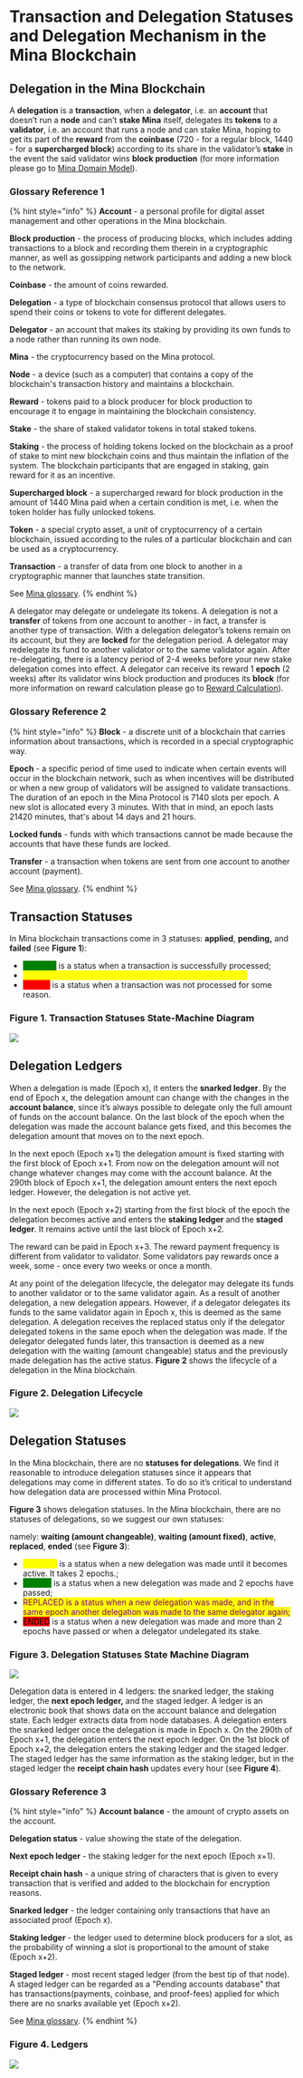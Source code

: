 # Transaction and Delegation Statuses and Delegation Mechanism in the Mina Blockchain

## Delegation in the Mina Blockchain <a href="#delegation-in-the-mina-blockchain" id="delegation-in-the-mina-blockchain"></a>

A **delegation** is a **transaction**, when a **delegator**, i.e. an **account** that doesn’t run a **node** and can’t **stake Mina** itself, delegates its **tokens** to a **validator**, i.e. an account that runs a node and can stake Mina, hoping to get its part of the **reward** from the **coinbase** (720 - for a regular block, 1440 - for a **supercharged block**) according to its share in the validator’s **stake** in the event the said validator wins **block production** (for more information please go to [Mina Domain Model](mina-domain-model.md)).

### Glossary Reference 1

{% hint style="info" %}
**Account** - a personal profile for digital asset management and other operations in the Mina blockchain.

**Block production** - the process of producing blocks, which includes adding transactions to a block and recording them therein in a cryptographic manner, as well as gossipping network participants and adding a new block to the network.

**Coinbase** - the amount of coins rewarded.

**Delegation** - a type of blockchain consensus protocol that allows users to spend their coins or tokens to vote for different delegates.

**Delegator** - an account that makes its staking by providing its own funds to a node rather than running its own node.

**Mina** - the cryptocurrency based on the Mina protocol.

**Node** - a device (such as a computer) that contains a copy of the blockchain's transaction history and maintains a blockchain.

**Reward** - tokens paid to a block producer for block production to encourage it to engage in maintaining the blockchain consistency.

**Stake** - the share of staked validator tokens in total staked tokens.

**Staking** - the process of holding tokens locked on the blockchain as a proof of stake to mint new blockchain coins and thus maintain the inflation of the system. The blockchain participants that are engaged in staking, gain reward for it as an incentive.

**Supercharged block** - a supercharged reward for block production in the amount of 1440 Mina paid when a certain condition is met, i.e. when the token holder has fully unlocked tokens.

**Token** - a special crypto asset, a unit of cryptocurrency of a certain blockchain, issued according to the rules of a particular blockchain and can be used as a cryptocurrency.

**Transaction** - a transfer of data from one block to another in a cryptographic manner that launches state transition.

See [Mina glossary](mina-glossary.md).
{% endhint %}

A delegator may delegate or undelegate its tokens. A delegation is not a **transfer** of tokens from one account to another - in fact, a transfer is another type of transaction. With a delegation delegator’s tokens remain on its account, but they are **locked** for the delegation period. A delegator may redelegate its fund to another validator or to the same validator again. After re-delegating, there is a latency period of 2-4 weeks before your new stake delegation comes into effect. A delegator can receive its reward 1 **epoch** (2 weeks) after its validator wins block production and produces its **block** (for more information on reward calculation please go to [Reward Calculation](reward-calculation.md)).

### Glossary Reference 2

{% hint style="info" %}
**Block** - a discrete unit of a blockchain that carries information about transactions, which is recorded in a special cryptographic way.

**Epoch** - a specific period of time used to indicate when certain events will occur in the blockchain network, such as when incentives will be distributed or when a new group of validators will be assigned to validate transactions. The duration of an epoch in the Mina Protocol is 7140 slots per epoch. A new slot is allocated every 3 minutes. With that in mind, an epoch lasts 21420 minutes, that's about 14 days and 21 hours.

**Locked funds** - funds with which transactions cannot be made because the accounts that have these funds are locked.

**Transfer** - a transaction when tokens are sent from one account to another account (payment).

See [Mina glossary](mina-glossary.md).
{% endhint %}

## Transaction Statuses <a href="#transaction-statuses" id="transaction-statuses"></a>

In Mina blockchain transactions come in 3 statuses: **applied**, **pending,** and **failed** (see **Figure 1**):

* <mark style="color:green;background-color:green;">**APPLIED**</mark> is a status when a transaction is successfully processed;
* <mark style="background-color:yellow;"><mark style="color:yellow;">**PENDING**<mark style="color:yellow;"></mark> <mark style="background-color:yellow;"></mark><mark style="background-color:yellow;"></mark> is a status when a transaction is being processed;
* <mark style="color:red;background-color:red;">**FAILED**</mark> is a status when a transaction was not processed for some reason.

### Figure 1. Transaction Statuses State-Machine Diagram

![](<../../.gitbook/assets/Mina Transaction State Machine Diagram.png>)

## Delegation Ledgers <a href="#delegation-ledgers" id="delegation-ledgers"></a>

When a delegation is made (Epoch x), it enters the **snarked ledger**. By the end of Epoch x, the delegation amount can change with the changes in the **account balance**, since it’s always possible to delegate only the full amount of funds on the account balance. On the last block of the epoch when the delegation was made the account balance gets fixed, and this becomes the delegation amount that moves on to the next epoch.

In the next epoch (Epoch x+1) the delegation amount is fixed starting with the first block of Epoch x+1. From now on the delegation amount will not change whatever changes may come with the account balance. At the 290th block of Epoch x+1, the delegation amount enters the next epoch ledger. However, the delegation is not active yet.

In the next epoch (Epoch x+2) starting from the first block of the epoch the delegation becomes active and enters the **staking ledger** and the **staged ledger**. It remains active until the last block of Epoch x+2.

The reward can be paid in Epoch x+3. The reward payment frequency is different from validator to validator. Some validators pay rewards once a week, some - once every two weeks or once a month.

At any point of the delegation lifecycle, the delegator may delegate its funds to another validator or to the same validator again. As a result of another delegation, a new delegation appears. However, if a delegator delegates its funds to the same validator again in Epoch x, this is deemed as the same delegation. A delegation receives the replaced status only if the delegator delegated tokens in the same epoch when the delegation was made. If the delegator delegated funds later, this transaction is deemed as a new delegation with the waiting (amount changeable) status and the previously made delegation has the active status. **Figure 2** shows the lifecycle of a delegation in the Mina blockchain.

### Figure 2. Delegation Lifecycle

![](<../../.gitbook/assets/Delegation Lifecycle.png>)

## Delegation Statuses <a href="#delegation-statuses" id="delegation-statuses"></a>

In the Mina blockchain, there are no **statuses for delegations**. We find it reasonable to introduce delegation statuses since it appears that delegations may come in different states. To do so it’s critical to understand how delegation data are processed within Mina Protocol.

**Figure 3** shows delegation statuses. In the Mina blockchain, there are no statuses of delegations, so we suggest our own statuses:

namely: **waiting (amount changeable)**, **waiting (amount fixed)**, **active**, **replaced**, **ended** (see **Figure 3**):

* <mark style="color:yellow;background-color:yellow;">WAITING</mark> is a status when a new delegation was made until it becomes active. It takes 2 epochs.;
* <mark style="color:green;background-color:green;">ACTIVE</mark> is a status when a new delegation was made and 2 epochs have passed;
* <mark style="background-color:purple;"><mark style="color:purple;">REPLACED<mark style="color:purple;"></mark> is a status when a new delegation was made, and in the same epoch another delegation was made to the same delegator again;
* <mark style="background-color:red;">ENDED</mark> is a status when a new delegation was made and more than 2 epochs have passed or when a delegator undelegated its stake.

### Figure 3. Delegation Statuses State Machine Diagram

![](<../../.gitbook/assets/Mina Delegation State Machine Diagram (1).png>)

Delegation data is entered in 4 ledgers: the snarked ledger, the staking ledger, the **next epoch ledger,** and the staged ledger. A ledger is an electronic book that shows data on the account balance and delegation state. Each ledger extracts data from node databases. A delegation enters the snarked ledger once the delegation is made in Epoch x. On the 290th of Epoch x+1, the delegation enters the next epoch ledger. On the 1st block of Epoch x+2, the delegation enters the staking ledger and the staged ledger. The staged ledger has the same information as the staking ledger, but in the staged ledger the **receipt chain hash** updates every hour (see **Figure 4**).

### Glossary Reference 3

{% hint style="info" %}
**Account balance** - the amount of crypto assets on the account.

**Delegation status** - value showing the state of the delegation.

**Next epoch ledger** - the staking ledger for the next epoch (Epoch x+1).

**Receipt chain hash** - a unique string of characters that is given to every transaction that is verified and added to the blockchain for encryption reasons.

**Snarked ledger** - the ledger containing only transactions that have an associated proof (Epoch x).

**Staking ledger** - the ledger used to determine block producers for a slot, as the probability of winning a slot is proportional to the amount of stake (Epoch x+2).

**Staged ledger** - most recent staged ledger (from the best tip of that node). A staged ledger can be regarded as a "Pending accounts database" that has transactions(payments, coinbase, and proof-fees) applied for which there are no snarks available yet (Epoch x+2).

See [Mina glossary](mina-glossary.md).
{% endhint %}

### Figure 4. Ledgers

![](<../../.gitbook/assets/Mina ledgers.png>)
